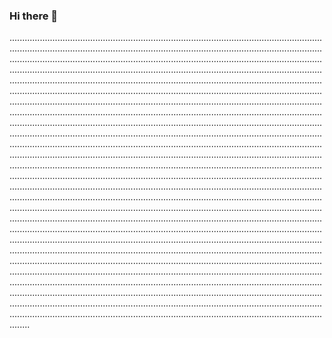 ### Hi there 👋

............................................................................................................................................................................................................................................................................................................................................................................................................................................................................................................................................................................................................................................................................................................................................................................................................................................................................................................................................................................................................................................................................................................................................................................................................................................................................................................................................................................................................................................................................................................................................................................................................................................................................................................................................................................................................................................................................................................................................................................................................................................................................................................................................................................................................................................................................................................................................................................................................................................................................................................................................................................................................................................................................................................................................................................................................................................................................................................................................................................................................................................................................................................................................................................................................................................................................................................................................................................................................................................................................................
